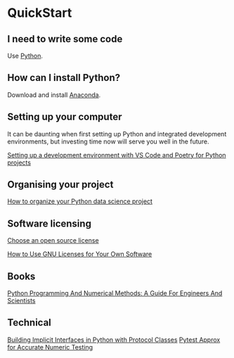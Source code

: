 # QuickStart

## I need to write some code
Use [Python](https://www.python.org).

## How can I install Python?
Download and install [Anaconda](https://www.anaconda.com/download).

## Setting up your computer
It can be daunting when first setting up Python and integrated development environments, but investing time now will serve you well in the future.

[Setting up a development environment with VS Code and Poetry for Python projects](https://gist.github.com/djbower/c66474000029730ac9f8b73b96071db3)

## Organising your project

[How to organize your Python data science project](https://gist.github.com/ericmjl/27e50331f24db3e8f957d1fe7bbbe510?permalink_comment_id=4764044)

## Software licensing

[Choose an open source license](https://choosealicense.com)

[How to Use GNU Licenses for Your Own Software](https://www.gnu.org/licenses/gpl-howto.html)

## Books
[Python Programming And Numerical Methods: A Guide For Engineers And Scientists](https://pythonnumericalmethods.berkeley.edu/notebooks/Index.html)

## Technical

[Building Implicit Interfaces in Python with Protocol Classes](https://andrewbrookins.com/technology/building-implicit-interfaces-in-python-with-protocol-classes/)
[Pytest Approx for Accurate Numeric Testing](https://pytest-with-eric.com/pytest-advanced/pytest-approx/)
